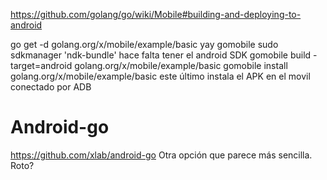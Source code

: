 https://github.com/golang/go/wiki/Mobile#building-and-deploying-to-android

go get -d golang.org/x/mobile/example/basic
yay gomobile
sudo sdkmanager 'ndk-bundle'
  hace falta tener el android SDK
gomobile build -target=android golang.org/x/mobile/example/basic
gomobile install golang.org/x/mobile/example/basic
  este último instala el APK en el movil conectado por ADB


# Android-go
https://github.com/xlab/android-go
Otra opción que parece más sencilla.
Roto?
